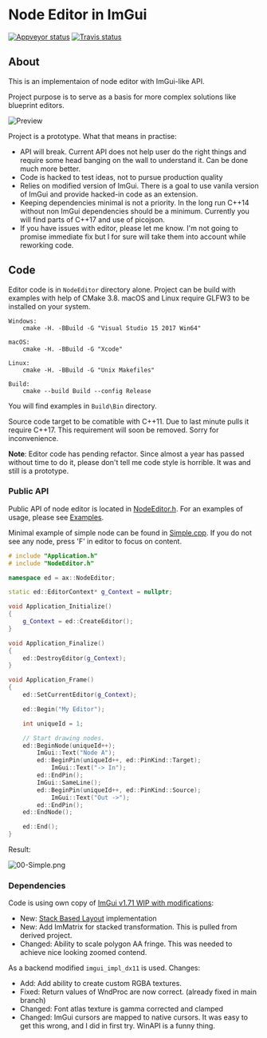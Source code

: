 # Node Editor in ImGui

[![Appveyor status](https://ci.appveyor.com/api/projects/status/lm0io3m8mv7avacp?svg=true)](https://ci.appveyor.com/project/thedmd/imgui-node-editor)
[![Travis status](https://travis-ci.org/thedmd/imgui-node-editor.svg?branch=master)](https://travis-ci.org/thedmd/imgui-node-editor)


## About

This is an implementaion of node editor with ImGui-like API.

Project purpose is to serve as a basis for more complex solutions like blueprint editors.

![Preview](Screenshots/node_editor_overview.gif)

Project is a prototype. What that means in practise:
 * API will break. Current API does not help user do the right things and require some head banging on the wall to understand it. Can be done much more better.
 * Code is hacked to test ideas, not to pursue production quality
 * Relies on modified version of ImGui. There is a goal to use vanila version of ImGui and provide hacked-in code as an extension.
 * Keeping dependencies minimal is not a priority. In the long run C++14 without non ImGui dependencies should be a minimum. Currently you will find parts of C++17 and use of picojson.
 * If you have issues with editor, please let me know. I'm not going to promise immediate fix but I for sure will take them into account while reworking code.


## Code

Editor code is in `NodeEditor` directory alone. Project can be build with examples with help of CMake 3.8. macOS and Linux require GLFW3 to be installed on your system.
```
Windows:
    cmake -H. -BBuild -G "Visual Studio 15 2017 Win64"

macOS:
    cmake -H. -BBuild -G "Xcode"

Linux:
    cmake -H. -BBuild -G "Unix Makefiles"

Build:
    cmake --build Build --config Release
```
You will find examples in `Build\Bin` directory.

Source code target to be comatible with C++11. Due to last minute pulls it require C++17. This requirement will soon be removed. Sorry for inconvenience.

**Note**: Editor code has pending refactor. Since almost a year has passed without time to do it, please don't tell me code style is horrible. It was and still is a prototype.

### Public API

Public API of node editor is located in [NodeEditor.h](NodeEditor/Include/NodeEditor.h). For an examples of usage, please see [Examples](Examples).

Minimal example of simple node can be found in [Simple.cpp](Examples/00-Simple/Simple.cpp).
If you do not see any node, press 'F' in editor to focus on content.
```cpp
# include "Application.h"
# include "NodeEditor.h"

namespace ed = ax::NodeEditor;

static ed::EditorContext* g_Context = nullptr;

void Application_Initialize()
{
    g_Context = ed::CreateEditor();
}

void Application_Finalize()
{
    ed::DestroyEditor(g_Context);
}

void Application_Frame()
{
    ed::SetCurrentEditor(g_Context);

    ed::Begin("My Editor");

    int uniqueId = 1;

    // Start drawing nodes.
    ed::BeginNode(uniqueId++);
        ImGui::Text("Node A");
        ed::BeginPin(uniqueId++, ed::PinKind::Target);
            ImGui::Text("-> In");
        ed::EndPin();
        ImGui::SameLine();
        ed::BeginPin(uniqueId++, ed::PinKind::Source);
            ImGui::Text("Out ->");
        ed::EndPin();
    ed::EndNode();

    ed::End();
}
```

Result:

![00-Simple.png](Screenshots/00-Simple.png)


### Dependencies

Code is using own copy of [ImGui v1.71 WIP with modifications](https://github.com/thedmd/imgui/tree/combined):
 * New: [Stack Based Layout](https://github.com/ocornut/imgui/pull/846) implementation
 * New: Add ImMatrix for stacked transformation. This is pulled from derived project.
 * Changed: Ability to scale polygon AA fringe. This was needed to achieve nice looking zoomed contend.

As a backend modified `imgui_impl_dx11` is used. Changes:
 * Add: Add ability to create custom RGBA textures.
 * Fixed: Return values of WndProc are now correct. (already fixed in main branch)
 * Changed: Font atlas texture is gamma corrected and clamped
 * Changed: ImGui cursors are mapped to native cursors. It was easy to get this wrong, and I did in first try. WinAPI is a funny thing.

